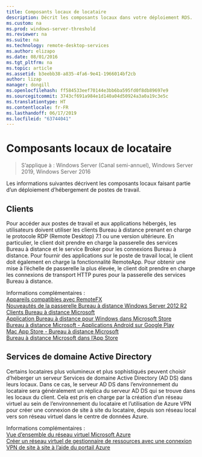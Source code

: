 ```yaml
---
title: Composants locaux de locataire
description: Décrit les composants locaux dans votre déploiement RDS.
ms.custom: na
ms.prod: windows-server-threshold
ms.reviewer: na
ms.suite: na
ms.technology: remote-desktop-services
ms.author: elizapo
ms.date: 08/01/2016
ms.tgt_pltfrm: na
ms.topic: article
ms.assetid: b3eebb38-a835-4fa6-9e41-1966014bf2cb
author: lizap
manager: dongill
ms.openlocfilehash: ff584533eef70144e3bb6ba595fd0f8db89697e9
ms.sourcegitcommit: 3743cf691a984e1d140a04d50924a3a0a19c3e5c
ms.translationtype: HT
ms.contentlocale: fr-FR
ms.lasthandoff: 06/17/2019
ms.locfileid: "63744041"
---
```

# <a name="tenant-on-premises-components"></a>Composants locaux de locataire

>S’applique à : Windows Server (Canal semi-annuel), Windows Server 2019, Windows Server 2016

Les informations suivantes décrivent les composants locaux faisant partie d’un déploiement d’hébergement de postes de travail.  
  
##  <a name="clients"></a>Clients  
Pour accéder aux postes de travail et aux applications hébergés, les utilisateurs doivent utiliser les clients Bureau à distance prenant en charge le protocole RDP (Remote Desktop) 7.1 ou une version ultérieure. En particulier, le client doit prendre en charge la passerelle des services Bureau à distance et le service Broker pour les connexions Bureau à distance. Pour fournir des applications sur le poste de travail local, le client doit également en charge la fonctionnalité RemoteApp. Pour obtenir une mise à l’échelle de passerelle la plus élevée, le client doit prendre en charge les connexions de transport HTTP pures pour la passerelle des services Bureau à distance.  
  
Informations complémentaires :  
[Appareils compatibles avec RemoteFX](https://social.technet.microsoft.com/wiki/contents/articles/14534.remotefx-enabled-devices.aspx)  
[Nouveautés de la passerelle Bureau à distance Windows Server 2012 R2](https://blogs.technet.microsoft.com/enterprisemobility/2013/03/14/whats-new-in-windows-server-2012-remote-desktop-gateway/#transport)  
[Clients Bureau à distance Microsoft](https://technet.microsoft.com/library/dn473009.aspx)  
[Application Bureau à distance pour Windows dans Microsoft Store](https://apps.microsoft.com/windows/app/remote-desktop/051f560e-5e9b-4dad-8b2e-fa5e0b05a480)  
[Bureau à distance Microsoft - Applications Android sur Google Play](https://play.google.com/store/apps/details?id=com.microsoft.rdc.android)  
[Mac App Store - Bureau à distance Microsoft](https://itunes.apple.com/us/app/microsoft-remote-desktop/id715768417?mt=12)  
[Bureau à distance Microsoft dans l’App Store](https://itunes.apple.com/us/app/microsoft-remote-desktop/id714464092?mt=8)  
  
##  <a name="active-directory-domain-services"></a>Services de domaine Active Directory  
Certains locataires plus volumineux et plus sophistiqués peuvent choisir d’héberger un serveur Services de domaine Active Directory (AD DS) dans leurs locaux. Dans ce cas, le serveur AD DS dans l’environnement du locataire sera généralement un réplica du serveur AD DS qui se trouve dans les locaux du client. Cela est pris en charge par la création d’un réseau virtuel au sein de l’environnement du locataire et l’utilisation de Azure VPN pour créer une connexion de site à site du locataire, depuis son réseau local vers son réseau virtuel dans le centre de données Azure.  
  
Informations complémentaires :  
[Vue d’ensemble du réseau virtuel Microsoft Azure](https://azure.microsoft.com/documentation/articles/virtual-networks-overview/)  
[Créer un réseau virtuel de gestionnaire de ressources avec une connexion VPN de site à site à l’aide du portail Azure](https://azure.microsoft.com/documentation/articles/vpn-gateway-howto-site-to-site-resource-manager-portal/)  


